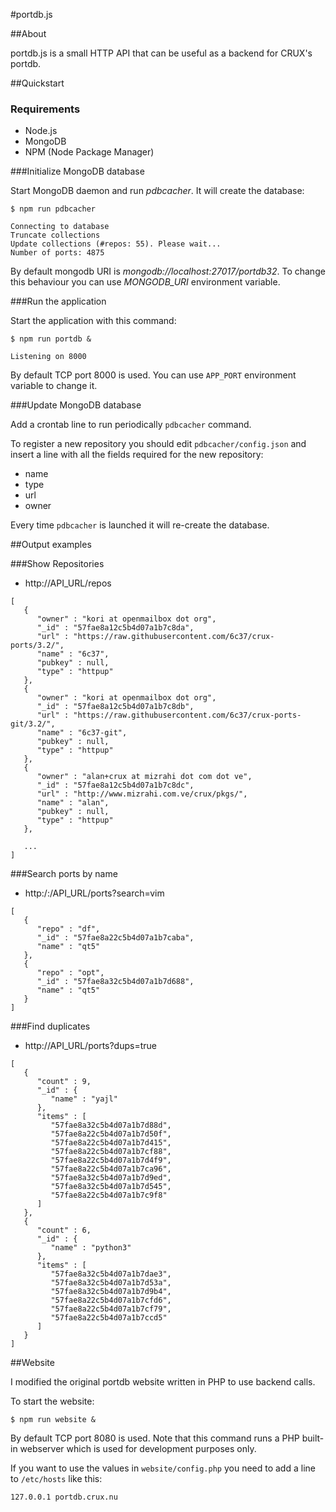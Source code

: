 #portdb.js

##About

portdb.js is a small HTTP API that can be useful as a backend for CRUX's portdb.


##Quickstart


### Requirements

 * Node.js
 * MongoDB
 * NPM (Node Package Manager)


###Initialize MongoDB database

Start MongoDB daemon and run _pdbcacher_. It will create the database:
```
$ npm run pdbcacher

Connecting to database
Truncate collections
Update collections (#repos: 55). Please wait...
Number of ports: 4875
```

By default mongodb URI is _mongodb://localhost:27017/portdb32_. To change
this behaviour you can use _MONGODB_URI_ environment variable.


###Run the application

Start the application with this command:
```
$ npm run portdb &

Listening on 8000
```

By default TCP port 8000 is used.  You can use ``APP_PORT`` environment
variable to change it.


###Update MongoDB database

Add a crontab line to run periodically ``pdbcacher`` command. 
  
To register a new repository you should edit ``pdbcacher/config.json`` and insert
a line with all the fields required for the new repository: 
 * name
 * type
 * url
 * owner

Every time ``pdbcacher`` is launched it will re-create the database.



##Output examples

###Show Repositories

 * http://API_URL/repos
```
[
   {
      "owner" : "kori at openmailbox dot org",
      "_id" : "57fae8a12c5b4d07a1b7c8da",
      "url" : "https://raw.githubusercontent.com/6c37/crux-ports/3.2/",
      "name" : "6c37",
      "pubkey" : null,
      "type" : "httpup"
   },
   {
      "owner" : "kori at openmailbox dot org",
      "_id" : "57fae8a12c5b4d07a1b7c8db",
      "url" : "https://raw.githubusercontent.com/6c37/crux-ports-git/3.2/",
      "name" : "6c37-git",
      "pubkey" : null,
      "type" : "httpup"
   },
   {
      "owner" : "alan+crux at mizrahi dot com dot ve",
      "_id" : "57fae8a12c5b4d07a1b7c8dc",
      "url" : "http://www.mizrahi.com.ve/crux/pkgs/",
      "name" : "alan",
      "pubkey" : null,
      "type" : "httpup"
   },
   
   ...
]
```


###Search ports by name

 * http:/:/API_URL/ports?search=vim
```
[
   {
      "repo" : "df",
      "_id" : "57fae8a22c5b4d07a1b7caba",
      "name" : "qt5"
   },
   {
      "repo" : "opt",
      "_id" : "57fae8a32c5b4d07a1b7d688",
      "name" : "qt5"
   }
]
```


###Find duplicates

 * http://API_URL/ports?dups=true
```
[
   {
      "count" : 9,
      "_id" : {
         "name" : "yajl"
      },
      "items" : [
         "57fae8a32c5b4d07a1b7d88d",
         "57fae8a22c5b4d07a1b7d50f",
         "57fae8a22c5b4d07a1b7d415",
         "57fae8a22c5b4d07a1b7cf88",
         "57fae8a22c5b4d07a1b7d4f9",
         "57fae8a22c5b4d07a1b7ca96",
         "57fae8a32c5b4d07a1b7d9ed",
         "57fae8a32c5b4d07a1b7d545",
         "57fae8a22c5b4d07a1b7c9f8"
      ]
   },
   {
      "count" : 6,
      "_id" : {
         "name" : "python3"
      },
      "items" : [
         "57fae8a32c5b4d07a1b7dae3",
         "57fae8a32c5b4d07a1b7d53a",
         "57fae8a32c5b4d07a1b7d9b4",
         "57fae8a22c5b4d07a1b7cfd6",
         "57fae8a22c5b4d07a1b7cf79",
         "57fae8a22c5b4d07a1b7ccd5"
      ]
   }
]
```

##Website

I modified the original portdb website written in PHP to use backend calls. 
  
To start the website:
```
$ npm run website &
```
By default TCP port 8080 is used. 
Note that this command runs a PHP built-in webserver which is used for
development purposes only.  
  
If you want to use the values in ``website/config.php`` you need to add a line to
``/etc/hosts`` like this:
```
127.0.0.1 portdb.crux.nu
```

